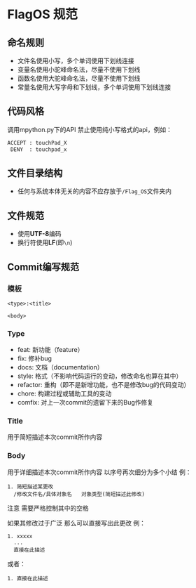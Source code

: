 # FlagOS 规范

## 命名规则
- 文件名使用小写，多个单词使用下划线连接
- 变量名使用小驼峰命名法，尽量不使用下划线
- 函数名使用大驼峰命名法，尽量不使用下划线
- 常量名使用大写字母和下划线，多个单词使用下划线连接

## 代码风格

调用mpython.py下的API 禁止使用纯小写格式的api，例如：
```python
ACCEPT : touchPad_X
 DENY  : touchpad_x
```

## 文件目录结构
- 任何与系统本体无关的内容不应存放于`/Flag_OS`文件夹内

## 文件规范

- 使用**UTF-8**编码
- 换行符使用**LF**(即`\n`)

## Commit编写规范
### 模板
```text
<type>:<title>

<body>
```
### Type
- feat: 新功能（feature）
- fix: 修补bug
- docs: 文档（documentation）
- style: 格式（不影响代码运行的变动，修改命名也算在其中）
- refactor: 重构（即不是新增功能，也不是修改bug的代码变动）
- chore: 构建过程或辅助工具的变动
- comfix: 对上一次commit的遗留下来的Bug作修复
### Title
用于简短描述本次commit所作内容
### Body
用于详细描述本次commit所作内容 以序号再次细分为多个小结 例：
```text
1. 简短描述某更改
  /修改文件名/具体对象名   对象类型(简短描述此修改)
```
注意 需要严格控制其中的空格

如果其修改过于广泛 那么可以直接写出此更改 例：
```text
1. xxxxx
  ...
  直接在此描述
```
或者：
```text
1. 直接在此描述
```
